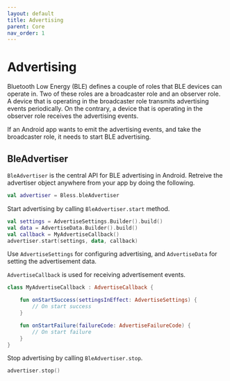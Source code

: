 ```yaml
---
layout: default
title: Advertising
parent: Core
nav_order: 1
---
```

# Advertising

Bluetooth Low Energy (BLE) defines a couple of roles that BLE devices can operate in. Two of these roles are a broadcaster role and an observer role. A device that is operating in the broadcaster role transmits advertising events periodically. On the contrary, a device that is operating in the observer role receives the advertising events.

If an Android app wants to emit the advertising events, and take the broadcaster role, it needs to start BLE advertising.

## BleAdvertiser

`BleAdvertiser` is the central API for BLE advertising in Android. Retreive the advertiser object anywhere from your app by doing the following.

```kotlin
val advertiser = Bless.bleAdvertiser
```

Start advertising by calling `BleAdvertiser.start` method.

```kotlin
val settings = AdvertiseSettings.Builder().build()
val data = AdvertiseData.Builder().build()
val callback = MyAdvertiseCallback()
advertiser.start(settings, data, callback)
```

Use `AdvertiseSettings` for configuring advertising, and `AdvertiseData` for setting the advertisement data.

`AdvertiseCallback` is used for receiving advertisement events.

```kotlin
class MyAdvertiseCallback : AdvertiseCallback {

    fun onStartSuccess(settingsInEffect: AdvertiseSettings) {
        // On start success
    }

    fun onStartFailure(failureCode: AdvertiseFailureCode) {
        // On start failure
    }
}
```

Stop advertising by calling `BleAdvertiser.stop`.

```kotlin
advertiser.stop()
```

